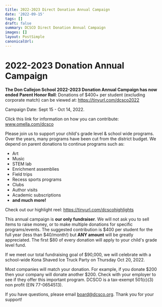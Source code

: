 ```yaml
---
title: 2022-2023 Direct Donation Annual Campaign
date: '2022-09-15'
tags: []
draft: false
summary: DCSCO Direct Donation Annual Campaign
images: []
layout: PostSimple
canonicalUrl:
---
```


# 2022-2023 Donation Annual Campaign

**The Don Callejon School 2022-2023 Donation Annual Campaign has now ended**
**Parent Honor Roll**: Donations of $400+ per student (excluding corporate match) can be viewed at: https://tinyurl.com/dcsco2022

Campaign Date: Sept 15 - Oct 14, 2022.

Click this link for information on how you can contribute: www.omella.com/dcsco

Please join us to support your child's grade level & school wide programs. Over the years, many programs have been cut from the district budget. We depend on parent donations to continue programs such as:

- Art
- Music
- STEM lab
- Enrichment assemblies
- Field trips
- Recess sports programs
- Clubs
- Author visits
- Academic subscriptions
- **and much more!**

Check out our highlight reel: https://tinyurl.com/dcscohighlights

This annual campaign is **our only fundraiser**. We will not ask you to sell items to raise money, or to make multiple donations for specific programs/events. The suggested contribution is \$400 per student for the full year (less than \$40/month!) but **ANY amount** will be greatly appreciated. The first \$80 of every donation will apply to your child's grade level fund.

If we meet our total fundraising goal of $90,000, we will celebrate with a school-wide Kona Shaved Ice Truck Party on Thursday Oct 20, 2022.

Most companies will match your donation. For example, if you donate \$200 then your company will donate another \$200. Check with your employer to see if they offer this important program. DCSCO is a tax-exempt 501(c)(3) non profit (EIN 77-0654513).

If you have questions, please email board@dcsco.org. Thank you for your support!
